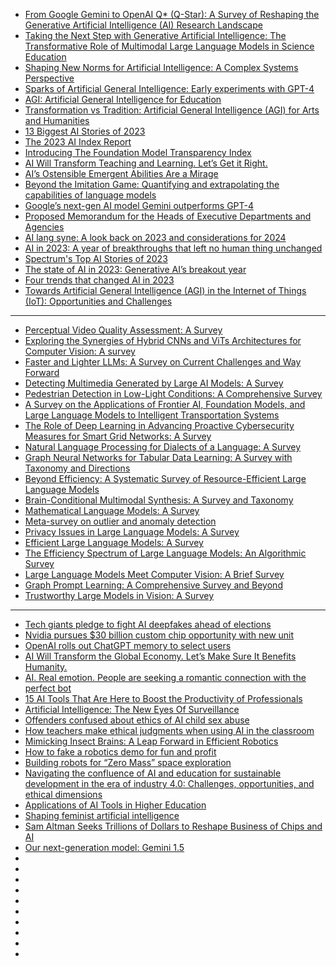 - [From Google Gemini to OpenAI Q* (Q-Star): A Survey of Reshaping the Generative Artificial Intelligence (AI) Research Landscape](https://arxiv.org/pdf/2312.10868.pdf)
- [Taking the Next Step with Generative Artificial Intelligence: The Transformative Role of Multimodal Large Language Models in Science Education](https://arxiv.org/pdf/2401.00832.pdf)
- [Shaping New Norms for Artificial Intelligence: A Complex Systems Perspective](https://arxiv.org/pdf/2307.08564.pdf)          
- [Sparks of Artificial General Intelligence: Early experiments with GPT-4](https://arxiv.org/pdf/2303.12712.pdf)
- [AGI: Artificial General Intelligence for Education](https://arxiv.org/pdf/2304.12479.pdf)
- [Transformation vs Tradition: Artificial General Intelligence (AGI) for Arts and Humanities](https://arxiv.org/pdf/2310.19626.pdf)
- [13 Biggest AI Stories of 2023](https://hai.stanford.edu/news/13-biggest-ai-stories-2023)
- [The 2023 AI Index Report](https://aiindex.stanford.edu/report/)
- [Introducing The Foundation Model Transparency Index](https://hai.stanford.edu/news/introducing-foundation-model-transparency-index)
- [AI Will Transform Teaching and Learning. Let’s Get it Right.](https://hai.stanford.edu/news/ai-will-transform-teaching-and-learning-lets-get-it-right)
- [AI’s Ostensible Emergent Abilities Are a Mirage](https://hai.stanford.edu/news/ais-ostensible-emergent-abilities-are-mirage)
- [Beyond the Imitation Game: Quantifying and extrapolating the capabilities of language models](https://arxiv.org/pdf/2206.04615.pdf)
- [Google’s next-gen AI model Gemini outperforms GPT-4](https://www.artificialintelligence-news.com/2023/12/06/google-next-gen-ai-model-gemini-outperforms-gpt-4/)
- [Proposed Memorandum for the Heads of Executive Departments and Agencies](https://www.whitehouse.gov/wp-content/uploads/2023/11/AI-in-Government-Memo-draft-for-public-review.pdf)
- [AI lang syne: A look back on 2023 and considerations for 2024](https://iapp.org/news/a/ai-lang-syne-a-look-back-on-2023-and-considerations-for-2024/#:~:text=On%2030%20Oct.%202023%2C%20U.S.,and%20requirements%20to%20mitigate%20risks.)
- [AI in 2023: A year of breakthroughs that left no human thing unchanged](https://www.zdnet.com/article/ai-in-2023-a-year-of-breakthroughs-that-left-no-human-thing-unchanged/)
- [Spectrum's Top AI Stories of 2023](https://spectrum.ieee.org/ai-news-2023)
- [The state of AI in 2023: Generative AI’s breakout year](https://www.mckinsey.com/capabilities/quantumblack/our-insights/the-state-of-ai-in-2023-generative-ais-breakout-year)
- [Four trends that changed AI in 2023](https://www.technologyreview.com/2023/12/19/1085696/four-trends-that-changed-ai-in-2023/)
- [Towards Artificial General Intelligence (AGI) in the Internet of Things (IoT): Opportunities and Challenges](https://arxiv.org/pdf/2309.07438.pdf)

-----------------------
- [Perceptual Video Quality Assessment: A Survey](https://arxiv.org/abs/2402.03413)
- [Exploring the Synergies of Hybrid CNNs and ViTs Architectures for Computer Vision: A survey](https://arxiv.org/pdf/2402.02941.pdf)
- [Faster and Lighter LLMs: A Survey on Current Challenges and Way Forward](https://arxiv.org/pdf/2402.01799.pdf)
- [Detecting Multimedia Generated by Large AI Models: A Survey](https://arxiv.org/pdf/2402.00045.pdf)
- [Pedestrian Detection in Low-Light Conditions: A Comprehensive Survey](https://arxiv.org/pdf/2401.07801.pdf)
- [A Survey on the Applications of Frontier AI, Foundation Models, and Large Language Models to Intelligent Transportation Systems](https://arxiv.org/pdf/2401.06831.pdf)
- [The Role of Deep Learning in Advancing Proactive Cybersecurity Measures for Smart Grid Networks: A Survey](https://arxiv.org/pdf/2401.05896.pdf)
- [Natural Language Processing for Dialects of a Language: A Survey](https://arxiv.org/pdf/2401.05632.pdf)
- [Graph Neural Networks for Tabular Data Learning: A Survey with Taxonomy and Directions](https://arxiv.org/pdf/2401.02143.pdf)
- [Beyond Efficiency: A Systematic Survey of Resource-Efficient Large Language Models](https://arxiv.org/pdf/2401.00625.pdf)
- [Brain-Conditional Multimodal Synthesis: A Survey and Taxonomy](https://arxiv.org/pdf/2401.00430.pdf)
- [Mathematical Language Models: A Survey](https://arxiv.org/pdf/2312.07622.pdf)
- [Meta-survey on outlier and anomaly detection](https://arxiv.org/pdf/2312.07101.pdf)
- [Privacy Issues in Large Language Models: A Survey](https://arxiv.org/pdf/2312.06717.pdf)
- [Efficient Large Language Models: A Survey](https://arxiv.org/pdf/2312.03863.pdf)
- [The Efficiency Spectrum of Large Language Models: An Algorithmic Survey](https://arxiv.org/pdf/2312.00678.pdf)
- [Large Language Models Meet Computer Vision: A Brief Survey](https://arxiv.org/pdf/2311.16673.pdf)
- [Graph Prompt Learning: A Comprehensive Survey and Beyond](https://arxiv.org/pdf/2311.16534.pdf)
- [Trustworthy Large Models in Vision: A Survey](https://arxiv.org/pdf/2311.09680.pdf)

--------------
- [Tech giants pledge to fight AI deepfakes ahead of elections](https://cur.at/ayBpmAQ?m=web)
- [Nvidia pursues $30 billion custom chip opportunity with new unit](https://cur.at/7hHSCKc?m=web)
- [OpenAI rolls out ChatGPT memory to select users](https://cur.at/tP6wxGi?m=web)
- [AI Will Transform the Global Economy. Let’s Make Sure It Benefits Humanity.](https://cur.at/F2eVJME?m=web)
- [AI. Real emotion. People are seeking a romantic connection with the perfect bot](https://cur.at/zekLptK?m=web)
- [15 AI Tools That Are Here to Boost the Productivity of Professionals](https://cur.at/HsQnYC7?m=web)
- [Artificial Intelligence: The New Eyes Of Surveillance](https://cur.at/8iMM824?m=web)
- [Offenders confused about ethics of AI child sex abuse](https://cur.at/fm4ynz5?m=web)
- [How teachers make ethical judgments when using AI in the classroom](https://cur.at/jWaZBmp?m=web)
- [Mimicking Insect Brains: A Leap Forward in Efficient Robotics](https://cur.at/Uyn0RVX?m=web)
- [How to fake a robotics demo for fun and profit](https://cur.at/J8wp620?m=web)
- [Building robots for “Zero Mass” space exploration](https://cur.at/GGzRVVn?m=web)
- [Navigating the confluence of AI and education for sustainable development in the era of industry 4.0: Challenges, opportunities, and ethical dimensions](https://cur.at/rlPGhJT?m=web)
- [Applications of AI Tools in Higher Education](https://cur.at/4ElNhzD?m=web)
- [Shaping feminist artificial intelligence](https://cur.at/SSL9ntf?m=web)
- [Sam Altman Seeks Trillions of Dollars to Reshape Business of Chips and AI](https://cur.at/2cRUYxP?m=web)
- [Our next-generation model: Gemini 1.5](https://blog.google/technology/ai/google-gemini-next-generation-model-february-2024/)
- []()
- []()
- []()
- []()
- []()
- []()
- []()
- []()
- []()
- []()

